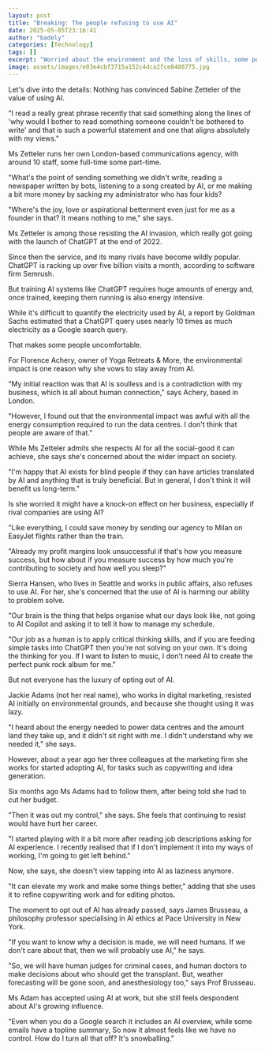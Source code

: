 ```yaml
---
layout: post
title: "Breaking: The people refusing to use AI"
date: 2025-05-05T23:16:41
author: "badely"
categories: [Technology]
tags: []
excerpt: "Worried about the environment and the loss of skills, some people are resisting the rise of AI."
image: assets/images/e03e4cbf3715a152c4dca2fce8408775.jpg
---
```


Let's dive into the details: Nothing has convinced Sabine Zetteler of the value of using AI.

"I read a really great phrase recently that said something along the lines of 'why would I bother to read something someone couldn't be bothered to write' and that is such a powerful statement and one that aligns absolutely with my views."

Ms Zetteler runs her own London-based communications agency, with around 10 staff, some full-time some part-time.

"What's the point of sending something we didn't write, reading a newspaper written by bots, listening to a song created by AI, or me making a bit more money by sacking my administrator who has four kids?

"Where's the joy, love or aspirational betterment even just for me as a founder in that? It means nothing to me," she says.

Ms Zetteler is among those resisting the AI invasion, which really got going with the launch of ChatGPT at the end of 2022.

Since then the service, and its many rivals have become wildly popular. ChatGPT is racking up over five billion visits a month, according to software firm Semrush.

But training AI systems like ChatGPT requires huge amounts of energy and, once trained, keeping them running is also energy intensive. 

While it's difficult to quantify the electricity used by AI, a report by Goldman Sachs estimated that a ChatGPT query uses nearly 10 times as much electricity as a Google search query.

That makes some people uncomfortable.

For Florence Achery, owner of Yoga Retreats & More, the environmental impact is one reason why she vows to stay away from AI.

"My initial reaction was that AI is soulless and is a contradiction with my business, which is all about human connection," says Achery, based in London.

"However, I found out that the environmental impact was awful with all the energy consumption required to run the data centres. I don't think that people are aware of that."

While Ms Zetteler admits she respects AI for all the social-good it can achieve, she says she's concerned about the wider impact on society.

"I'm happy that AI exists for blind people if they can have articles translated by AI and anything that is truly beneficial. But in general, I don't think it will benefit us long-term."

Is she worried it might have a knock-on effect on her business, especially if rival companies are using AI?

"Like everything, I could save money by sending our agency to Milan on EasyJet flights rather than the train.

"Already my profit margins look unsuccessful if that's how you measure success, but how about if you measure success by how much you're contributing to society and how well you sleep?"

Sierra Hansen, who lives in Seattle and works in public affairs, also refuses to use AI. For her, she's concerned that the use of AI is harming our ability to problem solve.

"Our brain is the thing that helps organise what our days look like, not going to AI Copilot and asking it to tell it how to manage my schedule.

"Our job as a human is to apply critical thinking skills, and if you are feeding simple tasks into ChatGPT then you're not solving on your own. It's doing the thinking for you. If I want to listen to music, I don't need AI to create the perfect punk rock album for me."

But not everyone has the luxury of opting out of AI.

Jackie Adams (not her real name), who works in digital marketing, resisted AI initially on environmental grounds, and because she thought using it was lazy.

"I heard about the energy needed to power data centres and the amount land they take up, and it didn't sit right with me. I didn't understand why we needed it," she says.

However, about a year ago her three colleagues at the marketing firm she works for started adopting AI, for tasks such as copywriting and idea generation.

Six months ago Ms Adams had to follow them, after being told she had to cut her budget.

"Then it was out my control," she says. She feels that continuing to resist would have hurt her career.

"I started playing with it a bit more after reading job descriptions asking for AI experience. I recently realised that if I don't implement it into my ways of working, I'm going to get left behind."

Now, she says, she doesn't view tapping into AI as laziness anymore.

"It can elevate my work and make some things better," adding that she uses it to refine copywriting work and for editing photos.

The moment to opt out of AI has already passed, says James Brusseau, a philosophy professor specialising in AI ethics at Pace University in New York.

"If you want to know why a decision is made, we will need humans. If we don't care about that, then we will probably use AI," he says.

"So, we will have human judges for criminal cases, and human doctors to make decisions about who should get the transplant. But, weather forecasting will be gone soon, and anesthesiology too," says Prof Brusseau.

Ms Adam has accepted using AI at work, but she still feels despondent about AI's growing influence.

"Even when you do a Google search it includes an AI overview, while some emails have a topline summary, So now it almost feels like we have no control. How do I turn all that off? It's snowballing."


